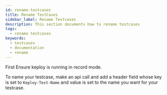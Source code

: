```yaml
---
id: rename-testcases
title: Rename TestCases
sidebar_label: Rename Testcases
description: This section documents how to rename testcases
tags:
  - rename testcases
keywords:
  - testcases
  - documentation
  - rename
---
```


First Ensure keploy is running in record mode.

To name your testcase, make an api call and add a header field whose key is set to `Keploy-Test-Name` and value is set to the name you want for your testcase. 

